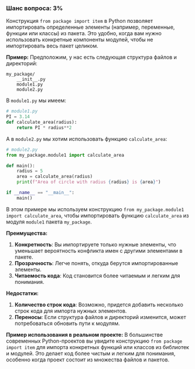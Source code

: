 ### Шанс вопроса: 3%

Конструкция `from package import item` в Python позволяет импортировать определенные элементы (например, переменные, функции или классы) из пакета. Это удобно, когда вам нужно использовать конкретные компоненты модулей, чтобы не импортировать весь пакет целиком.

**Пример:**
Предположим, у нас есть следующая структура файлов и директорий:
```
my_package/
    __init__.py
    module1.py
    module2.py
```
В `module1.py` мы имеем:
```python
# module1.py
PI = 3.14
def calculate_area(radius):
    return PI * radius**2
```
А в `module2.py` мы хотим использовать функцию `calculate_area`:
```python
# module2.py
from my_package.module1 import calculate_area

def main():
    radius = 5
    area = calculate_area(radius)
    print(f"Area of circle with radius {radius} is {area}")

if __name__ == "__main__":
    main()
```
В этом примере мы используем конструкцию `from my_package.module1 import calculate_area`, чтобы импортировать функцию `calculate_area` из модуля `module1` пакета `my_package`.

**Преимущества:**
1. **Конкретность**: Вы импортируете только нужные элементы, что уменьшает вероятность конфликта имен с другими элементами в пакете.
2. **Прозрачность**: Легче понять, откуда берутся импортированные элементы.
3. **Читаемость кода**: Код становится более читаемым и легким для понимания.

**Недостатки:**
1. **Количество строк кода**: Возможно, придется добавить несколько строк кода для импорта нужных элементов.
2. **Переносы**: Если структура файлов и директорий изменится, может потребоваться обновить пути к модулям.

**Пример использования в реальном проекте:**
В большинстве современных Python-проектов вы увидите конструкцию `from package import item` для импорта конкретных функций или классов из библиотек и модулей. Это делает код более чистым и легким для понимания, особенно когда проект состоит из множества файлов и пакетов.